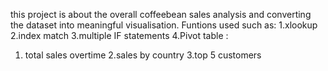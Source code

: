 this project is about the overall coffeebean sales analysis and converting the dataset into meaningful visualisation.
Funtions used such as:
1.xlookup
2.index match
3.multiple IF statements
4.Pivot table : 
  1. total sales overtime
  2.sales by country 3.top 5 customers
